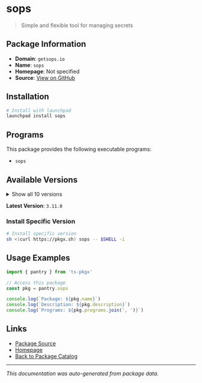 # sops

> Simple and flexible tool for managing secrets

## Package Information

- **Domain**: `getsops.io`
- **Name**: `sops`
- **Homepage**: Not specified
- **Source**: [View on GitHub](https://github.com/pkgxdev/pantry/tree/main/projects/getsops.io/package.yml)

## Installation

```bash
# Install with launchpad
launchpad install sops
```

## Programs

This package provides the following executable programs:

- `sops`

## Available Versions

<details>
<summary>Show all 10 versions</summary>

- `3.11.0`, `3.10.2`, `3.10.1`, `3.10.0`, `3.9.4`
- `3.9.3`, `3.9.2`, `3.9.1`, `3.9.0`, `3.8.1`

</details>

**Latest Version**: `3.11.0`

### Install Specific Version

```bash
# Install specific version
sh <(curl https://pkgx.sh) sops -- $SHELL -i
```

## Usage Examples

```typescript
import { pantry } from 'ts-pkgx'

// Access this package
const pkg = pantry.sops

console.log(`Package: ${pkg.name}`)
console.log(`Description: ${pkg.description}`)
console.log(`Programs: ${pkg.programs.join(', ')}`)
```

## Links

- [Package Source](https://github.com/pkgxdev/pantry/tree/main/projects/getsops.io/package.yml)
- [Homepage](#)
- [Back to Package Catalog](../../package-catalog.md)

---

*This documentation was auto-generated from package data.*
